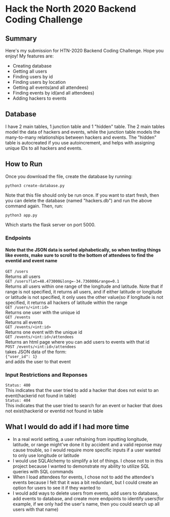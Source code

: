 # Hack the North 2020 Backend Coding Challenge
## Summary

Here's my submission for HTN-2020 Backend Coding Challenge. Hope you enjoy! My features are:

- Creating database
- Getting all users
- Finding users by id
- Finding users by location
- Getting all events(and all attendees)
- Finding events by id(and all attendees)
- Adding hackers to events

## Database

I have 2 main tables, 1 junction table and 1 "hidden" table. The 2 main tables model the data of hackers and events, while the junction table models the many-to-many relationships between hackers and events. The "hidden" table is autocreated if you use autoincrement, and helps with assigning unique IDs to all hackers and events.

## How to Run

Once you download the file, create the database by running: 
```
python3 create-database.py
```
Note that this file should only be run once. If you want to start fresh, then you can delete the database (named "hackers.db") and run the above command again. 
Then, run:
```
python3 app.py
```
Which starts the flask server on port 5000.

### Endpoints
#### Note that the JSON data is sorted alphabetically, so when testing things like events, make sure to scroll to the bottom of attendees to find the eventid and event name
`GET /users`<br />
Returns all users<br />
`GET /users?lat=48.473000&long=-34.736000&range=0.1`<br />
Returns all users within one range of the longitude and latitude. Note that if range is not specified, it returns all users, and if either latitude or longitude or latitude is not specified, it only uses the other value(so if longitude is not specified, it returns all hackers of latitude within the range<br />
`GET /users/<int:id>`<br />
Returns one user with the unique id<br />
`GET /events`<br />
Returns all events<br />
`GET /events/<int:id>`<br />
Returns one event with the unique id<br />
`GET /events/<int:id>/attendees`<br />
Returns an html page where you can add users to events with that id<br />
`POST /events/<int:id>/attendees`<br />
takes JSON data of the form:<br />
`{"user_id": 1}`<br />
and adds the user to that event<br />
### Input Restrictions and Reponses<br />
`Status: 400`<br />
This indicates that the user tried to add a hacker that does not exist to an event(hackerid not found in table)<br />
`Status: 404`<br />
This indicates that the user tried to search for an event or hacker that does not exist(hackerid or eventid not found in table<br />

## What I would do add if I had more time
- In a real world setting, a user refraining from inputting longitude, latitude, or range might've done it by accident and a valid reponse may cause trouble, so I would require more specific inputs if a user wanted to only use longitude or latitude
- I would use SQLAlchemy to simplify a lot of things. I chose not to in this project because I wanted to demonstrate my ability to utilize SQL queries with SQL commands
- When I load attendees for events, I chose not to add the attendee's events because I felt that it was a bit redundant, but I could create an option for users to see it if they wanted to
- I would add ways to delete users from events, add users to database, add events to database, and create more endpoints to identify users(for example, if we only had the user's name, then you could search up all users with that name)
